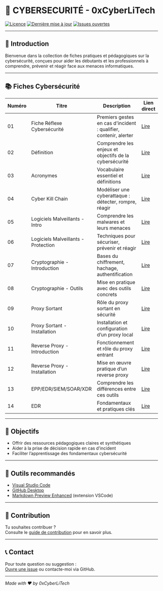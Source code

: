 # 🔐 CYBERSECURITÉ - 0xCyberLiTech

[![Licence](https://img.shields.io/badge/license-MIT-blue.svg)](LICENSE) 
[![Dernière mise à jour](https://img.shields.io/github/last-commit/0xCyberLiTech/Cybersecurite.svg)](https://github.com/0xCyberLiTech/Cybersecurite/commits/main) 
[![Issues ouvertes](https://img.shields.io/github/issues/0xCyberLiTech/Cybersecurite.svg)](https://github.com/0xCyberLiTech/Cybersecurite/issues) 

---

## 🚀 Introduction

Bienvenue dans la collection de fiches pratiques et pédagogiques sur la cybersécurité, conçues pour aider les débutants et les professionnels à comprendre, prévenir et réagir face aux menaces informatiques.

---

## 📚 Fiches Cybersécurité

| Numéro | Titre | Description | Lien direct |
|--------|-------|-------------|-------------|
| 01 | Fiche Réflexe Cybersécurité | Premiers gestes en cas d'incident : qualifier, contenir, alerter | [Lire](https://github.com/0xCyberLiTech/Cybersecurite/blob/main/CYBERSECURITE-01-FICHE-REFLEX.md) |
| 02 | Définition | Comprendre les enjeux et objectifs de la cybersécurité | [Lire](https://github.com/0xCyberLiTech/Cybersecurite/blob/main/CYBERSECURITE-02-definition.md) |
| 03 | Acronymes | Vocabulaire essentiel et définitions | [Lire](https://github.com/0xCyberLiTech/Cybersecurite/blob/main/CYBERSECURITE-03-ACRONYMES.md) |
| 04 | Cyber Kill Chain | Modéliser une cyberattaque : détecter, rompre, réagir | [Lire](https://github.com/0xCyberLiTech/Cybersecurite/blob/main/CYBERSECURITE-04-KILL-CHAIN.md) |
| 05 | Logiciels Malveillants - Intro | Comprendre les malwares et leurs menaces | [Lire](https://github.com/0xCyberLiTech/Cybersecurite/blob/main/CYBERSECURITE-05-LOGICIELS-MALVEILLANTS-introduction.md) |
| 06 | Logiciels Malveillants - Protection | Techniques pour sécuriser, prévenir et réagir | [Lire](https://github.com/0xCyberLiTech/Cybersecurite/blob/main/CYBERSECURITE-06-LOGICIELS-MALVEILLANTS-techniques_de_protection.md) |
| 07 | Cryptographie - Introduction | Bases du chiffrement, hachage, authentification | [Lire](https://github.com/0xCyberLiTech/Cybersecurite/blob/main/CYBERSECURITE-07-CRYPTOGRAPHIE-introduction.md) |
| 08 | Cryptographie - Outils | Mise en pratique avec des outils concrets | [Lire](https://github.com/0xCyberLiTech/Cybersecurite/blob/main/CYBERSECURITE-08-CRYPTOGRAPHIE-OUTILS-Mise-en-pratique-avec-des-outils-concrets.md) |
| 09 | Proxy Sortant | Rôle du proxy sortant en sécurité | [Lire](https://github.com/0xCyberLiTech/Cybersecurite/blob/main/CYBERSECURITE-9-PROXY-INTRODUCTION-Le-rôle-du-proxy-sortant.md) |
| 10 | Proxy Sortant - Installation | Installation et configuration d’un proxy local | [Lire](https://github.com/0xCyberLiTech/Cybersecurite/blob/main/CYBERSECURITE-10-PROXY-INSTALLATION-Mise-en-%C5%93uvre-pratique.md) |
| 11 | Reverse Proxy - Introduction | Fonctionnement et rôle du proxy entrant | [Lire](https://github.com/0xCyberLiTech/Cybersecurite/blob/main/CYBERSECURITE-11-REVERSE-PROXY-INTRODUCTION-Le-rôle-du-proxy-entrant.md) |
| 12 | Reverse Proxy - Installation | Mise en œuvre pratique d’un reverse proxy | [Lire](https://github.com/0xCyberLiTech/Cybersecurite/blob/main/CYBERSECURITE-12-REVERSE-PROXY-INSTALLATION-Mise-en-%C5%93uvre-pratique.md) |
| 13 | EPP/EDR/SIEM/SOAR/XDR | Comprendre les différences entre ces outils | [Lire](https://github.com/0xCyberLiTech/Cybersecurite/blob/main/CYBERSECURITE-13-EPP-EDR-SIEM-SOAR-et-XDR-comprendre-la-différence-entre-ces-acronymes.md) |
| 14 | EDR | Fondamentaux et pratiques clés | [Lire](https://github.com/0xCyberLiTech/Cybersecurite/blob/main/CYBERSECURITE-14-EDR.md) |

---

## 🎯 Objectifs

- Offrir des ressources pédagogiques claires et synthétiques  
- Aider à la prise de décision rapide en cas d’incident  
- Faciliter l’apprentissage des fondamentaux cybersécurité

---

## 🔧 Outils recommandés

- [Visual Studio Code](https://code.visualstudio.com/)  
- [GitHub Desktop](https://desktop.github.com/)  
- [Markdown Preview Enhanced](https://marketplace.visualstudio.com/items?itemName=shd101wyy.markdown-preview-enhanced) (extension VSCode)

---

## 🤝 Contribution

Tu souhaites contribuer ?  
Consulte le [guide de contribution](CONTRIBUTING.md) pour en savoir plus.

---

## 📞 Contact

Pour toute question ou suggestion :  
[Ouvre une issue](https://github.com/0xCyberLiTech/Cybersecurite/issues) ou contacte-moi via GitHub.

---

*Made with ❤️ by 0xCyberLiTech*

